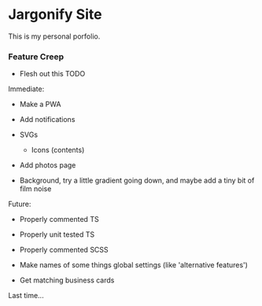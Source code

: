 # Jargonify Site

This is my personal porfolio.

### Feature Creep

- Flesh out this TODO

Immediate:
- Make a PWA
- Add notifications
- SVGs
    - Icons (contents)
- Add photos page

- Background, try a little gradient going down, and maybe add a tiny bit of film noise

Future:
- Properly commented TS
- Properly unit tested TS
- Properly commented SCSS
- Make names of some things global settings (like 'alternative features')

- Get matching business cards

Last time...